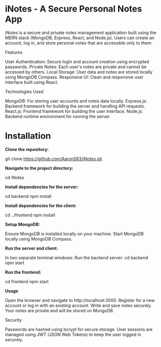 # iNotes - A Secure Personal Notes App

iNotes is a secure and private notes management application built using the MERN stack (MongoDB, Express, React, and Node.js). 
Users can create an account, log in, and store personal notes that are accessible only to them.

Features

  User Authentication: Secure login and account creation using encrypted passwords.
  Private Notes: Each user's notes are private and cannot be accessed by others.
  Local Storage: User data and notes are stored locally using MongoDB Compass.
  Responsive UI: Clean and responsive user interface built using React.
  
Technologies Used

  MongoDB: For storing user accounts and notes data locally.
  Express.js: Backend framework for building the server and handling API requests.
  React.js: Frontend framework for building the user interface.
  Node.js: Backend runtime environment for running the server.
  
# Installation
**Clone the repository:**

  git clone https://github.com/AaronS83/iNotes.git
  
**Navigate to the project directory:**

cd iNotes

**Install dependencies for the server:**

cd backend
npm install

**Install dependencies for the client:**

cd ../frontend
npm install

**Setup MongoDB:**

Ensure MongoDB is installed locally on your machine.
Start MongoDB locally using MongoDB Compass.

**Run the server and client:**

In two separate terminal windows:
Run the backend server:
cd backend
npm start

**Run the frontend:**

cd frontend
npm start

**Usage**

Open the browser and navigate to http://localhost:3000.
Register for a new account or log in with an existing account.
Write and save notes securely. Your notes are private and will be stored on MongoDB.

Security

Passwords are hashed using bcrypt for secure storage.
User sessions are managed using JWT (JSON Web Tokens) to keep the user logged in securely.
